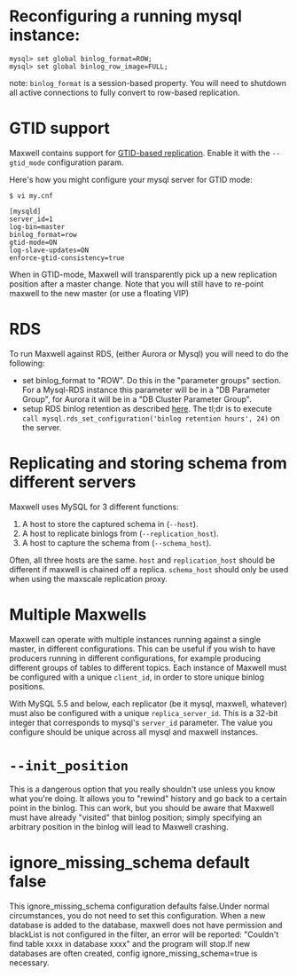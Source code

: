 # Reconfiguring a running mysql instance:

```
mysql> set global binlog_format=ROW;
mysql> set global binlog_row_image=FULL;
```

note: `binlog_format` is a session-based property.  You will need to shutdown all active connections to fully convert
to row-based replication.


# GTID support
Maxwell contains support for
[GTID-based replication](https://dev.mysql.com/doc/refman/5.6/en/replication-gtids.html).
Enable it with the `--gtid_mode` configuration param.

Here's how you might configure your mysql server for GTID mode:

```
$ vi my.cnf

[mysqld]
server_id=1
log-bin=master
binlog_format=row
gtid-mode=ON
log-slave-updates=ON
enforce-gtid-consistency=true
```

When in GTID-mode, Maxwell will transparently pick up a new replication
position after a master change.  Note that you will still have to re-point
maxwell to the new master (or use a floating VIP)


# RDS 
To run Maxwell against RDS, (either Aurora or Mysql) you will need to do the following:

- set binlog_format to "ROW".  Do this in the "parameter groups" section.  For a Mysql-RDS instance this parameter will be
  in a "DB Parameter Group", for Aurora it will be in a "DB Cluster Parameter Group".
- setup RDS binlog retention as described [here](http://docs.aws.amazon.com/AmazonRDS/latest/UserGuide/USER_LogAccess.Concepts.MySQL.html).
  The tl;dr is to execute `call mysql.rds_set_configuration('binlog retention hours', 24)` on the server.

# Replicating and storing schema from different servers

Maxwell uses MySQL for 3 different functions:

1. A host to store the captured schema in (`--host`).
2. A host to replicate binlogs from (`--replication_host`).
3. A host to capture the schema from (`--schema_host`).

Often, all three hosts are the same.  `host` and `replication_host` should be different
if maxwell is chained off a replica.  `schema_host` should only be used when using the
maxscale replication proxy.

# Multiple Maxwells

Maxwell can operate with multiple instances running against a single master, in
different configurations.  This can be useful if you wish to have producers
running in different configurations, for example producing different groups of
tables to different topics.  Each instance of Maxwell must be configured with a
unique `client_id`, in order to store unique binlog positions.

With MySQL 5.5 and below, each replicator (be it mysql, maxwell, whatever) must
also be configured with a unique `replica_server_id`.  This is a 32-bit integer
that corresponds to mysql's `server_id` parameter.  The value you configure
should be unique across all mysql and maxwell instances.

# `--init_position`

This is a dangerous option that you really shouldn't use unless you know what
you're doing.  It allows you to "rewind" history and go back to a certain point
in the binlog.  This can work, but you should be aware that Maxwell must have
already "visited" that binlog position; simply specifying an arbitrary position
in the binlog will lead to Maxwell crashing. 


# ignore_missing_schema  default false

This ignore_missing_schema configuration defaults false.Under normal circumstances, 
you do not need to set this configuration.
When a new database is added to the database, maxwell does not have permission and blackList 
is not configured in the filter, an error will be reported: "Couldn't find table xxxx in database xxxx"
 and the program will stop.If new databases are often created, config ignore_missing_schema=true is necessary.